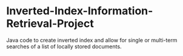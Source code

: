 # Inverted-Index-Information-Retrieval-Project
Java code to create inverted index and allow for single or multi-term searches of a list of locally stored documents.
